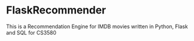 # FlaskRecommender
This is a Recommendation Engine for IMDB movies written in Python, Flask and SQL for CS3580
